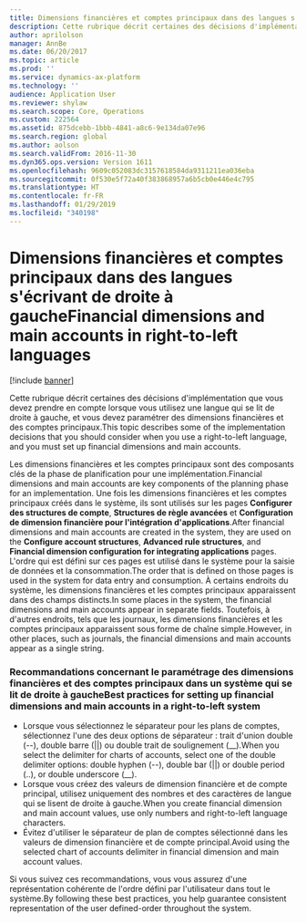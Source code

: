 ```yaml
---
title: Dimensions financières et comptes principaux dans des langues s'écrivant de droite à gauche
description: Cette rubrique décrit certaines des décisions d'implémentation que vous devez prendre en compte lorsque vous utilisez une langue qui se lit de droite à gauche, et vous devez paramétrer des dimensions financières et des comptes principaux.
author: aprilolson
manager: AnnBe
ms.date: 06/20/2017
ms.topic: article
ms.prod: ''
ms.service: dynamics-ax-platform
ms.technology: ''
audience: Application User
ms.reviewer: shylaw
ms.search.scope: Core, Operations
ms.custom: 222564
ms.assetid: 875dcebb-1bbb-4841-a8c6-9e134da07e96
ms.search.region: global
ms.author: aolson
ms.search.validFrom: 2016-11-30
ms.dyn365.ops.version: Version 1611
ms.openlocfilehash: 9609c052083dc3157618584da9311211ea036eba
ms.sourcegitcommit: 0f530e5f72a40f383868957a6b5cb0e446e4c795
ms.translationtype: HT
ms.contentlocale: fr-FR
ms.lasthandoff: 01/29/2019
ms.locfileid: "340198"
---
```

# <a name="financial-dimensions-and-main-accounts-in-right-to-left-languages"></a><span data-ttu-id="8690e-103">Dimensions financières et comptes principaux dans des langues s'écrivant de droite à gauche</span><span class="sxs-lookup"><span data-stu-id="8690e-103">Financial dimensions and main accounts in right-to-left languages</span></span>

[!include [banner](../includes/banner.md)]

<span data-ttu-id="8690e-104">Cette rubrique décrit certaines des décisions d'implémentation que vous devez prendre en compte lorsque vous utilisez une langue qui se lit de droite à gauche, et vous devez paramétrer des dimensions financières et des comptes principaux.</span><span class="sxs-lookup"><span data-stu-id="8690e-104">This topic describes some of the implementation decisions that you should consider when you use a right-to-left language, and you must set up financial dimensions and main accounts.</span></span>

<span data-ttu-id="8690e-105">Les dimensions financières et les comptes principaux sont des composants clés de la phase de planification pour une implémentation.</span><span class="sxs-lookup"><span data-stu-id="8690e-105">Financial dimensions and main accounts are key components of the planning phase for an implementation.</span></span> <span data-ttu-id="8690e-106">Une fois les dimensions financières et les comptes principaux créés dans le système, ils sont utilisés sur les pages **Configurer des structures de compte**, **Structures de règle avancées** et **Configuration de dimension financière pour l'intégration d'applications**.</span><span class="sxs-lookup"><span data-stu-id="8690e-106">After financial dimensions and main accounts are created in the system, they are used on the **Configure account structures**, **Advanced rule structures**, and **Financial dimension configuration for integrating applications** pages.</span></span> <span data-ttu-id="8690e-107">L'ordre qui est défini sur ces pages est utilisé dans le système pour la saisie de données et la consommation.</span><span class="sxs-lookup"><span data-stu-id="8690e-107">The order that is defined on those pages is used in the system for data entry and consumption.</span></span> <span data-ttu-id="8690e-108">À certains endroits du système, les dimensions financières et les comptes principaux apparaissent dans des champs distincts.</span><span class="sxs-lookup"><span data-stu-id="8690e-108">In some places in the system, the financial dimensions and main accounts appear in separate fields.</span></span> <span data-ttu-id="8690e-109">Toutefois, à d'autres endroits, tels que les journaux, les dimensions financières et les comptes principaux apparaissent sous forme de chaîne simple.</span><span class="sxs-lookup"><span data-stu-id="8690e-109">However, in other places, such as journals, the financial dimensions and main accounts appear as a single string.</span></span>

### <a name="best-practices-for-setting-up-financial-dimensions-and-main-accounts-in-a-right-to-left-system"></a><span data-ttu-id="8690e-110">Recommandations concernant le paramétrage des dimensions financières et des comptes principaux dans un système qui se lit de droite à gauche</span><span class="sxs-lookup"><span data-stu-id="8690e-110">Best practices for setting up financial dimensions and main accounts in a right-to-left system</span></span>

-   <span data-ttu-id="8690e-111">Lorsque vous sélectionnez le séparateur pour les plans de comptes, sélectionnez l'une des deux options de séparateur : trait d'union double (--), double barre (||) ou double trait de soulignement (\_\_).</span><span class="sxs-lookup"><span data-stu-id="8690e-111">When you select the delimiter for charts of accounts, select one of the double delimiter options: double hyphen (--), double bar (||) or double period (..), or double underscore (\_\_).</span></span>
-   <span data-ttu-id="8690e-112">Lorsque vous créez des valeurs de dimension financière et de compte principal, utilisez uniquement des nombres et des caractères de langue qui se lisent de droite à gauche.</span><span class="sxs-lookup"><span data-stu-id="8690e-112">When you create financial dimension and main account values, use only numbers and right-to-left language characters.</span></span>
-   <span data-ttu-id="8690e-113">Évitez d'utiliser le séparateur de plan de comptes sélectionné dans les valeurs de dimension financière et de compte principal.</span><span class="sxs-lookup"><span data-stu-id="8690e-113">Avoid using the selected chart of accounts delimiter in financial dimension and main account values.</span></span>

<span data-ttu-id="8690e-114">Si vous suivez ces recommandations, vous vous assurez d'une représentation cohérente de l'ordre défini par l'utilisateur dans tout le système.</span><span class="sxs-lookup"><span data-stu-id="8690e-114">By following these best practices, you help guarantee consistent representation of the user defined-order throughout the system.</span></span>



